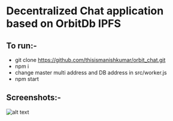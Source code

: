 # Decentralized Chat application based on OrbitDb IPFS
## To run:-
+ git clone https://github.com/thisismanishkumar/orbit_chat.git
+ npm i
+ change master multi address and DB address in src/worker.js
+ npm start
## Screenshots:-
![alt text](https://github.com/thisismanishkumar/orbit_chat/blob/master/Screenshot%20from%202020-02-20%2000-14-54.png)
